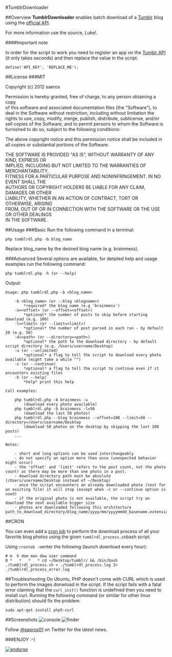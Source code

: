 #TumblrDownloader

##Overview
**TumblrDownloader** enables batch download of a [Tumblr](http://www.tumblr.com/) blog using the [official API](http://www.tumblr.com/api/).

For more information use the source, Luke!.

####Important note

In order for the script to work you need to register an app on the [Tumblr API](http://www.tumblr.com/oauth/apps) (it only takes seconds) and then replace the value in the script.

	define('API_KEY', 'REPLACE_ME');


##License
###MIT

Copyright (c) 2012 saeros
 
Permission is hereby granted, free of charge, to any person obtaining a copy<br />
of this software and associated documentation files (the "Software"), to<br />
deal in the Software without restriction, including without limitation the<br />
rights to use, copy, modify, merge, publish, distribute, sublicense, and/or<br />
sell copies of the Software, and to permit persons to whom the Software is<br />
furnished to do so, subject to the following conditions:

The above copyright notice and this permission notice shall be included in<br />
all copies or substantial portions of the Software.
 
THE SOFTWARE IS PROVIDED "AS IS", WITHOUT WARRANTY OF ANY KIND, EXPRESS OR<br />
IMPLIED, INCLUDING BUT NOT LIMITED TO THE WARRANTIES OF MERCHANTABILITY,<br />
FITNESS FOR A PARTICULAR PURPOSE AND NONINFRINGEMENT. IN NO EVENT SHALL THE<br />
AUTHORS OR COPYRIGHT HOLDERS BE LIABLE FOR ANY CLAIM, DAMAGES OR OTHER<br/>
LIABILITY, WHETHER IN AN ACTION OF CONTRACT, TORT OR OTHERWISE, ARISING<br />
FROM, OUT OF OR IN CONNECTION WITH THE SOFTWARE OR THE USE OR OTHER DEALINGS<br />
IN THE SOFTWARE.


##Usage
###Basic
Run the following command in a terminal:

	php tumblrdl.php -b blog_name

Replace blog_name by the desired blog name (e.g. brainmess).

###Advanced
Several options are available, for detailed help and usage examples run the following command:

	php tumblrdl.php -h (or --help)
	
Output:

	Usage: php tumblrdl.php -b <blog_name>

		-b <blog_name> (or --blog <blogname>)
			*required* the blog name (e.g 'brainmess')
		-o=<offset> (or --offset=<offset>)
			*optional* the number of posts to skip before starting download (e.g. 100)
		-l=<limit> (or --limit=<limit>)
			*optional* the number of post parsed in each run - by default 20 (e.g. 50)
		-d=<path> (or --directory=<path>)
			*optional* the path to the download directory - by default script directory (e.g. /Users/username/Desktop)
		-u (or --unlimited)
			*optional* a flag to tell the script to download every photo available (might take a while ^^)
		-c (or --continue)
			*optional* a flag to tell the script to continue even if it encounters existing files
		-h (or --help)
			*help* print this help

	Call examples:

		php tumblrdl.php -b brainmess -u 
			(download every photo available)
		php tumblrdl.php -b brainmess -l=50 
			(download the last 50 photos)
		php tumblrdl.php --blog brainmess --offset=100 --limit=50 --directory=/Users/username/Desktop 
			(download 50 photos on the desktop by skipping the last 100 posts)
		...

	Notes:

		- short and long options can be used interchangeably
		- do not specify an option more than once (unexpected behavior might occur)
		- the 'offset' and 'limit' refers to the post count, not the photo count! as there may be more than one photo in a post.
		- download directory path must be absolute (/Users/username/Desktop instead of ~/Desktop)
		- once the script encounters an already downloaded photo (test for an existing file) it will stop (except when -c or --continue option is used)
		- if the original photo is not available, the script try an download the next available bigger size
		- photos are downloaded following this architecture path_to_download_directory/blog_name/yyyy/mm/yyyymmdd_basename.extension

##CRON

You can even add a [cron job](http://corenominal.org/howto-setup-a-crontab-file/) to perform the download process of all your favorite blog photos using the given `tumblrdl_process.sh`bash script.

Using `crontab -e`enter the following (launch download every hour):

	# m  h dom mon dow user	command
	0 *   *   *   * cd ~/Desktop/tumblr/ && /bin/bash ./tumblrdl_process.sh > ./tumblrdl_process.log 2> ./tumblrdl_process_error.log

##Troubleshooting
On Ubuntu, PHP doesn't come with CURL which is used to perform the images donwload in the script. If the script fails with a fatal error claiming that the `curl_init()` function is undefined then you need to install curl. Running the following command (or similar for other linux distribution) should fix the problem.

	sudo apt-get install php5-curl

##Screenshots
![console](http://saeros.be/images/tumblrdl/tumblrdl-console-2.png)
![finder](http://saeros.be/images/tumblrdl/tumblrdl-finder-2.png)

Follow [@saeros01](http://twitter.com/saeros01) on Twitter for the latest news.

###ENJOY :-)

[![endorse](https://api.coderwall.com/saeros/endorsecount.png)](https://coderwall.com/saeros)
